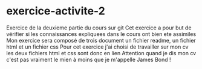 # exercice-activite-2
Exercice de la deuxieme partie du cours sur git
Cet exercice a pour but de vérifier si les connaissances expliquees dans le cours ont bien ete assimiles
Mon exercice sera composé de trois document un fichier readme, un fichier html et un fichier css
Pour cet exercice j'ai choisi de travailler sur mon cv les deux fichiers html et css sont donc en lien
Attention quand je dis mon cv c'est pas vraiment le mien à moins que je m'appelle James Bond !
